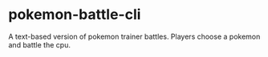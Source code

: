 # pokemon-battle-cli
A text-based version of pokemon trainer battles. Players choose a pokemon and battle the cpu.
